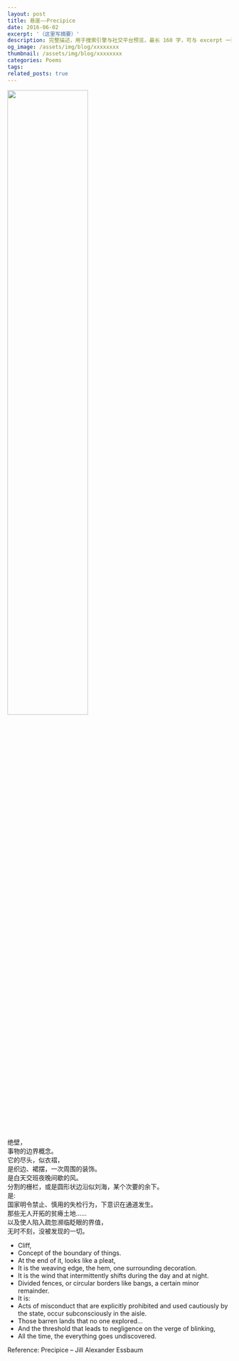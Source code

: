 ```yaml
---
layout: post
title: 悬崖——Precipice
date: 2016-06-02
excerpt: '（这里写摘要）'
description: 完整描述，用于搜索引擎与社交平台预览，最长 160 字，可与 excerpt 一致
og_image: /assets/img/blog/xxxxxxxx
thumbnail: /assets/img/blog/xxxxxxxx
categories: Poems
tags: 
related_posts: true
---
```


<img src="{{ '/assets/img/blog/xxxxxxxx' | relative_url }}" style="width:60%;">

绝壁，  
事物的边界概念。  
它的尽头，似衣褶，  
是织边、裙摆，一次周围的装饰。  
是白天交班夜晚间歇的风。  
分割的栅栏，或是圆形状边沿似刘海，某个次要的余下。  
是:  
国家明令禁止、慎用的失检行为，下意识在通道发生。  
那些无人开拓的贫瘠土地……  
以及使人陷入疏忽濒临眨眼的界值，  
无时不刻，没被发现的一切。

- Cliff,
- Concept of the boundary of things.
- At the end of it, looks like a pleat,
- It is the weaving edge, the hem, one surrounding decoration.
- It is the wind that intermittently shifts during the day and at night.
- Divided fences, or circular borders like bangs, a certain minor remainder.
- It is:
- Acts of misconduct that are explicitly prohibited and used cautiously by the state, occur subconsciously in the aisle.
- Those barren lands that no one explored…
- And the threshold that leads to negligence on the verge of blinking,
- All the time, the everything goes undiscovered.

Reference: Precipice – Jill Alexander Essbaum